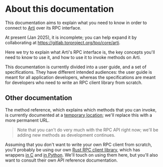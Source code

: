 # About this documentation

This documentation aims to explain what you need to know in order to
connect to [Arti](https://arti.torproject.org/) over its RPC interface.

At present (Jan 2025), it is incomplete; you can help expand it by
collaborating at <https://gitlab.torproject.org/tpo/core/arti>.

Here we try to explain what Arti's RPC interface is,
the key concepts you'll need to know to use it,
and how to use it to invoke methods on Arti.

This documentation is currently divided into a user guide,
and a set of specifications.
They have different intended audiences:
the user guide is meant for all application developers,
whereas the specifications are meant for developers
who need to write an RPC client library from scratch.

## Other documentation

The method reference, which explains which methods that you can invoke,
is currently documented at a [temporary location];
we'll replace this with a more permanent URL.

> Note that you can't do very much with the RPC API right now;
> we'll be adding new methods as development continues.

Assuming that you don't want to write your own RPC client from scratch,
you'll probably be using our own
[Rust RPC client library][arti-rpc-client-core],
which has wrappers [in C][arti-rpc-client-core.h]
and [in Python][arti_rpc].
We'll touch on using them here,
but you'll also want to consult their own API reference documentation.


[temporary location]: https://people.torproject.org/~nickm/volatile/rpc-reference.html
[arti-rpc-client-core]: https://tpo.pages.torproject.net/core/doc/rust/arti_rpc_client_core/index.html
[arti-rpc-client-core.h]: https://gitlab.torproject.org/tpo/core/arti/-/blob/main/crates/arti-rpc-client-core/arti-rpc-client-core.h?ref_type=heads
[arti_rpc]: https://gitlab.torproject.org/tpo/core/arti/-/tree/main/python/arti_rpc?ref_type=heads

